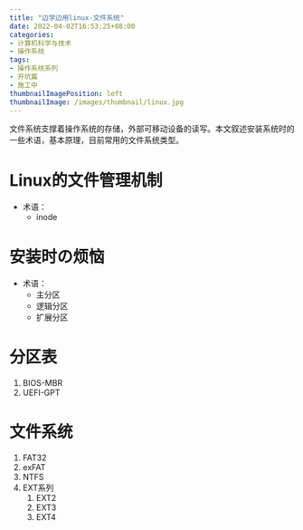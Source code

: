 ```yaml
---
title: "边学边用linux-文件系统"
date: 2022-04-02T16:53:25+08:00
categories:
- 计算机科学与技术
- 操作系统
tags:
- 操作系统系列
- 开坑篇
- 施工中
thumbnailImagePosition: left
thumbnailImage: /images/thumbnail/linux.jpg
---
```

文件系统支撑着操作系统的存储，外部可移动设备的读写。本文叙述安装系统时的一些术语，基本原理，目前常用的文件系统类型。
<!--more-->
# Linux的文件管理机制
- 术语：
    - inode
# 安装时の烦恼
- 术语：
    - 主分区
    - 逻辑分区
    - 扩展分区

# 分区表
1. BIOS-MBR
1. UEFI-GPT

# 文件系统
1. FAT32
1. exFAT
1. NTFS
1. EXT系列
    1. EXT2
    1. EXT3
    1. EXT4